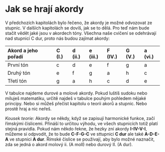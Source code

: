 # Jak se hrají akordy

V předchozích kapitolách bylo řečeno, že akordy je možné odvozovat ze stupnic. V dalších kapitolách se dovíš, jak se to dělá. Pro teď nám bude stačit vědět jaké jsou v akordech tóny. Všechna naše cvičení se odehrávají nad stupnicí C dur, proto nás budou zajímat akordy:

| Akord a jeho pořadí | C \(I.\) | d \(ii.\) | e \(iii.\) | F \(IV.\) | G \(V.\) | a \(vi.\) |
| :--- | :--- | :--- | :--- | :--- | :--- | :--- |
| První tón | c | d | e | f | g | a |
| Druhý tón | e | f | g | a | h | c |
| Třetí tón | g | a | h | c | d | e |

V tabulce najdeme durové a molové akordy. Pokud luštíš sudoku nebo miluješ matematiku, určitě najdeš v tabulce pouhým pohledem nějaké principy. Nebo si můžeš přečíst kapitolu o teorii akorů a stupnic. Nebo prostě hraj a nic neřeš.  
  
_Kousek teorie:_ Akordy se někdy, když se zapisují harmonické funkce, začí římskými číslicemi. Přináší to určitou výhodu, ve všech stupnicích totiž platí stejná pravidla. Pokud nám někdo řekne, že hezky zní akordy **I-IV-V-I**, můžeme si odpvodit, že to bude **C-F-G-C** ve sttupnici **C dur** ale také **A-D-E-A** ve stupnici **A dur**. Římské čislice se použivají, aby bylo možné naznačit, zda se jedná o akord molový ii. \(A moll\) nebo durový II. \(A dur\).

